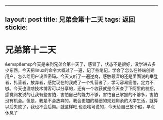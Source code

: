 
---
layout: post
title: 兄弟会第十二天
tags: 返回
stickie: 
---



# 兄弟第十二天 
&emsp&emsp今天是来到兄弟会第十天了，感冒了，状态不是很好，没学进去多少东西。今天把linux的命令大概过了一遍，记了些笔记。学会了怎么在终端创建用户，怎么给用户设置密码。今天又听了一遍逆商，感触最深的还是里面说的攀登者，扎营者，放弃者，感觉现在的我成了一个扎营者了，学习容易疲倦，定力不够。今天也没啥技术博客可以分享的，还有一个收获就是今天查了下阿里的校招，感觉网友说的让我有些害怕，害怕自己的能力不够，害怕自己掌握的不够多，害怕没有机会。但是，我是不会放弃的，我会更加的精细的规划剩余的大学生活，就算以后失败了，我也不会后悔。就这样吧,也没啥可说的，今天给自己放个假，早点休息了